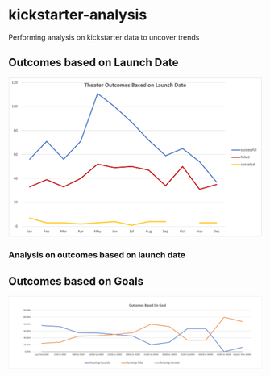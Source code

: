 # kickstarter-analysis
Performing analysis on kickstarter data to uncover trends


## Outcomes based on Launch Date
![date](resources/Theater_Outcomes_vs_Launch.png)

### Analysis on outcomes based on launch date



## Outcomes based on Goals
![goal](resources/Outcomes_vs_Goals.png)

